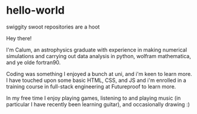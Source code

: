 # hello-world
swiggity swoot repositories are a hoot

Hey there!

I'm Calum, an astrophysics graduate with experience in making numerical simulations and carrying out data analysis in python, wolfram mathematica, and ye olde fortran90.

Coding was something I enjoyed a bunch at uni, and i'm keen to learn more. I have touched upon some basic HTML, CSS, and JS and i'm enrolled in a training course in full-stack engineering at Futureproof to learn more.

In my free time I enjoy playing games, listening to and playing music (in particular I have recently been learning guitar), and occasionally drawing :)
